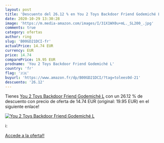 ```yaml
---
layout: post
title: 'Descuento del 26.12 % en You 2 Toys Backdoor Friend Godemiché L'
date: 2020-10-29 13:30:28
image: 'https://m.media-amazon.com/images/I/31X1WX0u+mL._SL200_.jpg'
comments: true
category: ofertas
author: ring
slug: 'B00GD21DCI-fr'
actualPrice: 14.74 EUR
currency: EUR
price: 14.74
comparePrice: 19.95 EUR
prodname: 'You 2 Toys Backdoor Friend Godemiché L'
country: 'fr'
flag: '🇫🇷'
buyurl: 'https://www.amazon.fr/dp/B00GD21DCI/?tag=tolees0d-21'
descuento: '26.12'
---
```


Tienes [You 2 Toys Backdoor Friend Godemiché L](https://www.amazon.fr/dp/B00GD21DCI/?tag=tolees0d-21) con un 26.12 % de descuento con precio de oferta de 14.74 EUR (original: 19.95 EUR) en el siguiente enlace!

[![You 2 Toys Backdoor Friend Godemiché L](https://m.media-amazon.com/images/I/31X1WX0u+mL._SL200_.jpg)](https://www.amazon.fr/dp/B00GD21DCI/?tag=tolees0d-21)

ℹ️:


[Accede a la oferta!!](https://www.amazon.fr/dp/B00GD21DCI/?tag=tolees0d-21)
